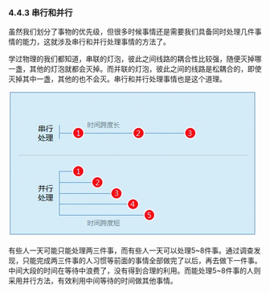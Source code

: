 ### 4.4.3 串行和并行

虽然我们划分了事物的优先级，但很多时候事情还是需要我们具备同时处理几件事情的能力，这就涉及串行和并行处理事情的方法了。

学过物理的我们都知道，串联的灯泡，彼此之间线路的耦合性比较强，随便灭掉哪一盏，其他的灯泡就都会灭掉。而并联的灯泡，彼此之间的线路是松耦合的，即使灭掉其中一盏，其他的也不会灭。串行和并行处理事情也是这个道理。

![](images/image02078_jpeg)

有些人一天可能只能处理两三件事，而有些人一天可以处理5~8件事。通过调查发现，只能完成两三件事的人习惯等前面的事情全部做完了以后，再去做下一件事。中间大段的时间在等待中浪费了，没有得到合理的利用。而能处理5~8件事的人则采用并行方法，有效利用中间等待的时间做其他事情。
